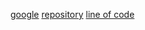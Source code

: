 [google](www.google.com)
[repository](https://github.com/mrvettleson/markdown-portfolio.git)
[line of code](_includes/01-name.md)
